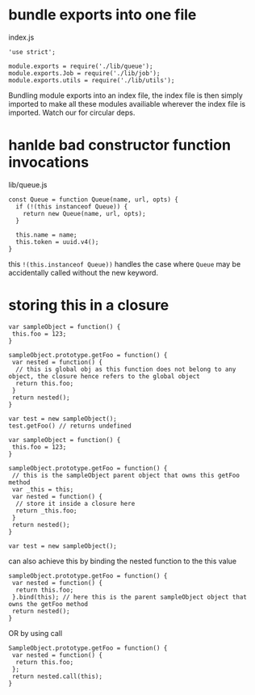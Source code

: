 # bundle exports into one file
index.js
```
'use strict';

module.exports = require('./lib/queue');
module.exports.Job = require('./lib/job');
module.exports.utils = require('./lib/utils');
```

Bundling module exports into an index file, the index file is then simply imported to make all these modules availiable wherever the index file is imported. Watch our for circular deps.

# hanlde bad constructor function invocations
lib/queue.js
```
const Queue = function Queue(name, url, opts) {
  if (!(this instanceof Queue)) {
    return new Queue(name, url, opts);
  }
  
  this.name = name;
  this.token = uuid.v4();
}
```
this `!(this.instanceof Queue))` handles the case where `Queue` may be accidentally called without the new keyword.

# storing this in a closure

```
var sampleObject = function() {
 this.foo = 123;
}

sampleObject.prototype.getFoo = function() {
 var nested = function() {
  // this is global obj as this function does not belong to any object, the closure hence refers to the global object
  return this.foo;
 }
 return nested();
}

var test = new sampleObject();
test.getFoo() // returns undefined
```

```
var sampleObject = function() {
 this.foo = 123;
}

sampleObject.prototype.getFoo = function() {
 // this is the sampleObject parent object that owns this getFoo method
 var _this = this;
 var nested = function() {
  // store it inside a closure here
  return _this.foo;
 }
 return nested();
}

var test = new sampleObject();
```

can also achieve this by binding the nested function to the this value
```
sampleObject.prototype.getFoo = function() {
 var nested = function() {
  return this.foo;
 }.bind(this); // here this is the parent sampleObject object that owns the getFoo method
 return nested();
}
```
OR by using call
```
SampleObject.prototype.getFoo = function() {
 var nested = function() {
  return this.foo;
 };
 return nested.call(this);
}
```
